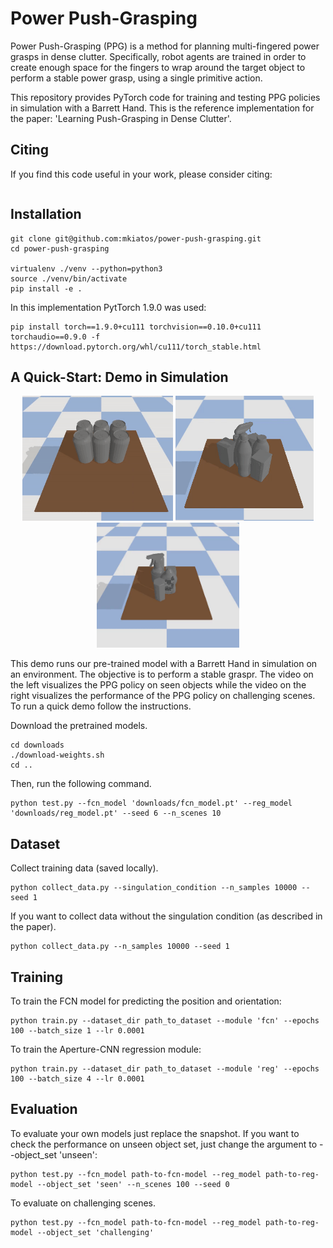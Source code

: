 # Power Push-Grasping

Power Push-Grasping (PPG) is a method for planning multi-fingered power grasps in dense clutter. Specifically, robot agents are trained in order to create enough space for the fingers to
wrap around the target object to perform a stable power grasp, using a single primitive action.

This repository provides PyTorch code for training and testing PPG policies in simulation with a Barrett Hand. This is the reference implementation for the paper: 'Learning Push-Grasping in Dense Clutter'.

## Citing
If you find this code useful in your work, please consider citing:
```shell

```

## Installation
```shell
git clone git@github.com:mkiatos/power-push-grasping.git
cd power-push-grasping

virtualenv ./venv --python=python3
source ./venv/bin/activate
pip install -e .
```

In this implementation PytTorch 1.9.0 was used:
```shell
pip install torch==1.9.0+cu111 torchvision==0.10.0+cu111 torchaudio==0.9.0 -f https://download.pytorch.org/whl/cu111/torch_stable.html
```

## A Quick-Start: Demo in Simulation

[//]: # (<img src="images/challenging2.gif" height=200px align="right" />)

[//]: # (<img src="images/sim2.gif" height=200px align="right" />)

<p align="center">
  <img src="images/challenging2.gif" height="200" />
  <img src="images/sim2.gif" height="200" /> 
  <img src="images/sim1.gif" height="200" /> 
</p>


This demo runs our pre-trained model with a Barrett Hand in simulation on an environment. The objective is
to perform a stable graspr. The video on the left visualizes the PPG policy on seen objects while the video on the right
visualizes the performance of the PPG policy on challenging scenes. To run a quick demo follow the instructions.

Download the pretrained models.
```commandline
cd downloads
./download-weights.sh
cd ..
```

Then, run the following command.
```commandline
python test.py --fcn_model 'downloads/fcn_model.pt' --reg_model 'downloads/reg_model.pt' --seed 6 --n_scenes 10
```


## Dataset
Collect training data (saved locally).
```commandline
python collect_data.py --singulation_condition --n_samples 10000 --seed 1
```
If you want to collect data without the singulation condition (as described in the paper).
```commandline
python collect_data.py --n_samples 10000 --seed 1
```

## Training
To train the FCN model for predicting the position and orientation:
```commandline
python train.py --dataset_dir path_to_dataset --module 'fcn' --epochs 100 --batch_size 1 --lr 0.0001
```

To train the Aperture-CNN regression module:
```commandline
python train.py --dataset_dir path_to_dataset --module 'reg' --epochs 100 --batch_size 4 --lr 0.0001
```

## Evaluation
To evaluate your own models just replace the snapshot. If you want to check the performance on unseen object set, just change the argument to --object_set 'unseen':
```commandline
python test.py --fcn_model path-to-fcn-model --reg_model path-to-reg-model --object_set 'seen' --n_scenes 100 --seed 0
```

To evaluate on challenging scenes.
```commandline
python test.py --fcn_model path-to-fcn-model --reg_model path-to-reg-model --object_set 'challenging'
```